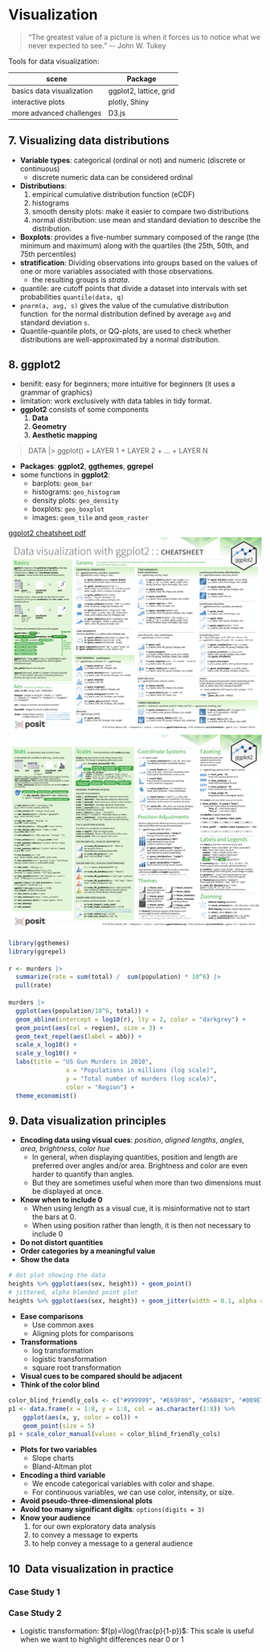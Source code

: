 # Visualization

> “The greatest value of a picture is when it forces us to notice what we never expected to see.” -- John W. Tukey

Tools for data visualization:

| scene                     | Package                |
| ------------------------- | ---------------------- |
| basics data visualization | ggplot2, lattice, grid |
| interactive plots         | plotly, Shiny          |
| more advanced challenges  | D3.js                  |

## 7. Visualizing data distributions

- **Variable types**: categorical (ordinal or not) and numeric (discrete or continuous)
    - discrete numeric data can be considered ordinal
- **Distributions**:
    1. empirical cumulative distribution function (eCDF)
    2. histograms
    3. smooth density plots: make it easier to compare two distributions
    4. normal distribution: use mean and standard deviation to describe the distribution.
- **Boxplots**: provides a five-number summary composed of the range (the minimum and maximum) along with the quartiles (the 25th, 50th, and 75th percentiles)
- **stratification**: Dividing observations into groups based on the values of one or more variables associated with those observations.
    - the resulting groups is _strata_.
- quantile: are cutoff points that divide a dataset into intervals with set probabilities `quantile(data, q)`
- `pnorm(a, avg, s)` gives the value of the cumulative distribution function  for the normal distribution defined by average `avg` and standard deviation `s`.
- Quantile-quantile plots, or QQ-plots, are used to check whether distributions are well-approximated by a normal distribution.

## 8. ggplot2

- benifit: easy for beginners; more intuitive for beginners (it uses a grammar of graphics)
- limitation: work exclusively with data tables in tidy format.
- **ggplot2** consists of some components
    1. **Data**
    2. **Geometry**
    3. **Aesthetic mapping**

> DATA |> ggplot() + LAYER 1 + LAYER 2 + … + LAYER N

- **Packages**: **ggplot2**, **ggthemes**, **ggrepel**
- some functions in **ggplot2**:
    - barplots: `geom_bar`
    - histograms: `geo_histogram`
    - density plots: `geo_density`
    - boxplots: `geo_boxplot`
    - images: `geom_tile` and `geom_raster`

[ggplot2 cheatsheet pdf](./asset/data-visualization.pdf)
![ggplot2-1](./asset/ggplot2-1.png)
![ggplot2-2](./asset/ggplot2-2.png)

```R
library(ggthemes)
library(ggrepel)

r <- murders |> 
  summarize(rate = sum(total) /  sum(population) * 10^6) |>
  pull(rate)

murders |> 
  ggplot(aes(population/10^6, total)) +   
  geom_abline(intercept = log10(r), lty = 2, color = "darkgrey") +
  geom_point(aes(col = region), size = 3) +
  geom_text_repel(aes(label = abb)) + 
  scale_x_log10() +
  scale_y_log10() +
  labs(title = "US Gun Murders in 2010",
                x = "Populations in millions (log scale)", 
                y = "Total number of murders (log scale)",
                color = "Region") +
  theme_economist()
```

## 9. Data visualization principles

- **Encoding data using visual cues**: _position_, _aligned lengths_, _angles_, _area_, _brightness_, _color hue_
    - In general, when displaying quantities, position and length are preferred over angles and/or area. Brightness and color are even harder to quantify than angles.
    - But they are sometimes useful when more than two dimensions must be displayed at once.
- **Know when to include 0**
    - When using length as a visual cue, it is misinformative not to start the bars at 0.
    - When using position rather than length, it is then not necessary to include 0
- **Do not distort quantities**
- **Order categories by a meaningful value**
- **Show the data**

```R
# dot plot showing the data
heights %>% ggplot(aes(sex, height)) + geom_point() 
# jittered, alpha blended point plot 
heights %>% ggplot(aes(sex, height)) + geom_jitter(width = 0.1, alpha = 0.2)
```

- **Ease comparisons**
    - Use common axes
    - Aligning plots for comparisons
- **Transformations**
    - log transformation
    - logistic transformation
    - square root transformation
- **Visual cues to be compared should be adjacent**
- **Think of the color blind**

```R
color_blind_friendly_cols <- c("#999999", "#E69F00", "#56B4E9", "#009E73", "#F0E442", "#0072B2", "#D55E00", "#CC79A7") 
p1 <- data.frame(x = 1:8, y = 1:8, col = as.character(1:8)) %>%  
    ggplot(aes(x, y, color = col)) +  
    geom_point(size = 5)  
p1 + scale_color_manual(values = color_blind_friendly_cols)
```

- **Plots for two variables**
    - Slope charts
    - Bland-Altman plot
- **Encoding a third variable**
    - We encode categorical variables with color and shape.
    - For continuous variables, we can use color, intensity, or size.
- **Avoid pseudo-three-dimensional plots**
- **Avoid too many significant digits**: `options(digits = 3)`
- **Know your audience**
    1. for our own exploratory data analysis
    2. to convey a message to experts
    3. to help convey a message to a general audience

## 10  Data visualization in practice

### Case Study 1

### Case Study 2

- Logistic transformation: $f(p)=\log(\frac{p}{1-p})$: This scale is useful when we want to highlight differences near 0 or 1
